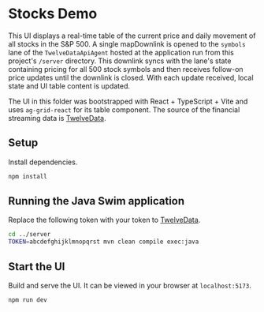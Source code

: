 # Stocks Demo

This UI displays a real-time table of the current price and daily movement of all stocks in the S&P 500. A single mapDownlink is opened to the `symbols` lane of the `TwelveDataApiAgent` hosted at the application run from this project's `/server` directory. This downlink syncs with the lane's state containing pricing for all 500 stock symbols and then receives follow-on price updates until the downlink is closed. With each update received, local state and UI table content is updated.

The UI in this folder was bootstrapped with React + TypeScript + Vite and uses `ag-grid-react` for its table component. The source of the financial streaming data is [TwelveData](https://twelvedata.com/).

## Setup

Install dependencies.

```bash
npm install
```

## Running the Java Swim application

Replace the following token with your token to [TwelveData](https://twelvedata.com/).

```bash
cd ../server
TOKEN=abcdefghijklmnopqrst mvn clean compile exec:java
```

## Start the UI

Build and serve the UI. It can be viewed in your browser at `localhost:5173`.

```bash
npm run dev
```
